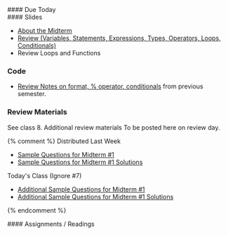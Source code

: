 <article class="due" markdown="block">
#### Due Today

<!--
* Homework
-->

</article>

<article class="slides" markdown="block">
#### Slides

* [About the Midterm](classes/10/exam.html)
* [Review (Variables, Statements, Expressions, Types, Operators, Loops, Conditionals)](classes/10/review.html)
* Review Loops and Functions

### Code

* [Review Notes on format, % operator, conditionals](code/0002-midterm-1-notes.py) from previous semester.

### Review Materials

See class 8. Additional review materials To be posted here on review day.

{% comment %}
Distributed Last Week

* [Sample Questions for Midterm #1](resources/handouts/midterm_1/midterm_1_practice.pdf)
* [Sample Questions for Midterm #1 Solutions](resources/handouts/midterm_1/midterm_1_practice_solutions.pdf)

Today's Class (Ignore #7)

* [Additional Sample Questions for Midterm #1](resources/handouts/midterm_1/midterm_1_additional_practice.pdf)
* [Additional Sample Questions for Midterm #1 Solutions](resources/handouts/midterm_1/midterm_1_additional_practice_solutions.pdf)

{% endcomment %}


<!--
* [Slides](classes/01/intro.html)
-->

</article>

<article class="assignments" markdown="block">
#### Assignments / Readings		


</article>
<!--
<a name="class10"></a>

###Slides
* [About Class #10](classes/10/meta.html)
* [About Midterm #1](classes/10/exam.html)
* [Material from Homework, Selected Homework Solutions](classes/10/built_in_functions_homework.html)
* [Review (Variables, Statements, Expressions, Types, Operators, Loops, Conditionals)](classes/10/review.html)

### Handouts
* [Sample Questions for Midterm #1](resources/handouts/midterm_1/midterm_1_practice.pdf)
* [Sample Questions for Midterm #1 Solutions](resources/handouts/midterm_1/midterm_1_practice_solutions.pdf)

### Out-of-class Review

* WWH 505
* 02/27/2015
* 6:30PM- 7:30PM

### Homework Solutions

* [Selected Homework Solutions](classes/10/built_in_functions_homework.html#7.0)
* Homework #4 posted after after Friday's (2/27) review

-->

